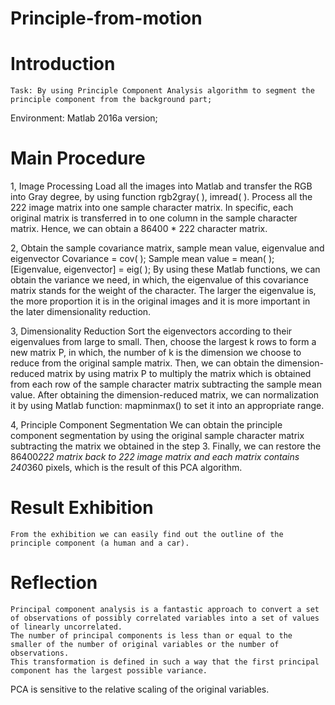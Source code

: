 # Principle-from-motion

# Introduction
	Task: By using Principle Component Analysis algorithm to segment the principle component from the background part;	
Environment: Matlab 2016a version;

# Main Procedure
1, Image Processing
	Load all the images into Matlab and transfer the RGB into Gray degree, by using function rgb2gray( ), imread( ).
	Process all the 222 image matrix into one sample character matrix. In specific, each original matrix is transferred in to one column in the sample character matrix. Hence, we can obtain a 86400 * 222 character matrix.

2, Obtain the sample covariance matrix, sample mean value, eigenvalue and eigenvector
Covariance = cov( );
Sample mean value = mean( );
[Eigenvalue, eigenvector] = eig( );
	By using these Matlab functions, we can obtain the variance we need, in which, the eigenvalue of this covariance matrix stands for the weight of the character. The larger the eigenvalue is, the more proportion it is in the original images and it is more important in the later dimensionality reduction.

3, Dimensionality Reduction
	Sort the eigenvectors according to their eigenvalues from large to small. Then, choose the largest k rows to form a new matrix P, in which, the number of k is the dimension we choose to reduce from the original sample matrix.
	Then, we can obtain the dimension-reduced matrix by using matrix P to multiply the matrix which is obtained from each row of the sample character matrix subtracting the sample mean value.
	After obtaining the dimension-reduced matrix, we can normalization it by using Matlab function:  mapminmax() to set it into an appropriate range.  

 4, Principle Component Segmentation
	We can obtain the principle component segmentation by using the original sample character matrix subtracting the matrix we obtained in the step 3. 
	Finally, we can restore the 86400*222 matrix back to 222 image matrix and each matrix contains 240*360 pixels, which is the result of this PCA algorithm.

# Result Exhibition
	From the exhibition we can easily find out the outline of the principle component (a human and a car).

# Reflection
	Principal component analysis is a fantastic approach to convert a set of observations of possibly correlated variables into a set of values of linearly uncorrelated. 
	The number of principal components is less than or equal to the smaller of the number of original variables or the number of observations. 
	This transformation is defined in such a way that the first principal component has the largest possible variance. 
PCA is sensitive to the relative scaling of the original variables.
